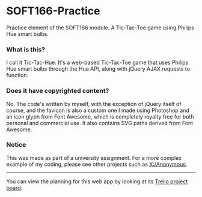 # SOFT166-Practice

Practice element of the SOFT166 module. A Tic-Tac-Toe game using Philips Hue smart bulbs.
 
### What is this?
 
I call it Tic-Tac-Hue. It's a web-based Tic-Tac-Toe game that uses Philips Hue smart bulbs through the Hue API, along with jQuery AJAX requests to function.

### Does it have copyrighted content?

No. The code's written by myself, with the exception of jQuery itself of course, and the favicon is also a custom one I made using Photoshop and an icon glyph from Font Awesome, which is completely royalty free for both personal and commercial use. It also contains SVG paths derived from Font Awesome.

### Notice

This was made as part of a university assignment. For a more complex example of my coding, please see other projects such as [X:/Anonymous](https://github.com/Xtrendence/X-Anonymous).
 
---

You can view the planning for this web app by looking at its [Trello project board](https://trello.com/b/RTbY8O4O/soft166-practice).
